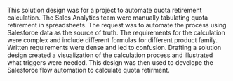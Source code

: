 This solution design was for a project to automate quota retirement calculation. The Sales Analytics team were manually tabulating quota retirement in spreadsheets. The request was to automate the process using Salesforce data as the source of truth. The requirements for the calculation were complex and include different formulas for different product family. Written requirements were dense and led to confusion. Drafting a solution design created a visualization of the calculation process and illustrated what triggers were needed. This design was then used to develope the Salesforce flow automation to calculate quota retirment.
